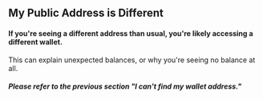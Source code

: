 ## My Public Address is Different

#### If you're seeing a different address than usual, you're likely accessing a different wallet.

This can explain unexpected balances, or why you're seeing no balance at all. 

##### Please refer to the previous section "I can't find my wallet address."
